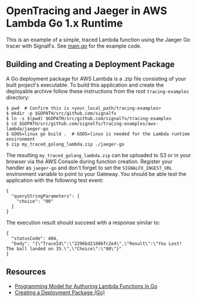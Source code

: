 # OpenTracing and Jaeger in AWS Lambda Go 1.x Runtime

This is an example of a simple, traced Lambda function using the Jaeger Go tracer with SignalFx.
See [main.go](./main.go) for the example code.

## Building and Creating a Deployment Package

A Go deployment package for AWS Lambda is a .zip file consisting of your built project's executable.
To build this application and create the deployable archive follow these instructions from the root
`tracing-examples` directory:

```
$ pwd  # Confirm this is <your_local_path/tracing-examples>
$ mkdir -p $GOPATH/src/github.com/signalfx
$ ln -s $(pwd) $GOPATH/src/github.com/signalfx/tracing-examples
$ cd $GOPATH/src/github.com/signalfx/tracing-examples/aws-lambda/jaeger-go
$ GOOS=linux go build .  # GOOS=linux is needed for the Lambda runtime environment
$ zip my_traced_golang_lambda.zip ./jaeger-go
```

The resulting `my_traced_golang_lambda.zip` can be uploaded to S3 or in your browser via the AWS Console
during function creation. Register your handler as `jaeger-go` and don't forget to set the
`SIGNALFX_INGEST_URL` environment variable to point to your Gateway.  You should be able test the application
with the following test event:

```
{
  "queryStringParameters": {
    "choice": "00"
  }
}
```

The execution result should succeed with a response similar to:
```
{
  "statusCode": 404,
  "body": "{\"TraceId\":\"2296bd21606fc2e4\",\"Result\":\"You Lost! The ball landed on 35.\",\"Choice\":\"00\"}"
}
```

## Resources

- [Programming Model for Authoring Lambda Functions in Go](https://docs.aws.amazon.com/lambda/latest/dg/go-programming-model.html)
- [Creating a Deployment Package (Go)](https://docs.aws.amazon.com/lambda/latest/dg/lambda-go-how-to-create-deployment-package.html)
